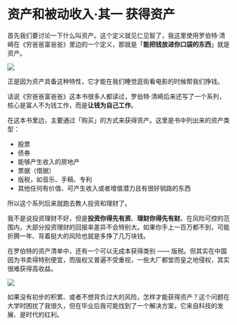 # 资产和被动收入·其一 获得资产


首先我们要讨论一下什么叫资产。这个定义就见仁见智了，我这里使用罗伯特·清崎在《穷爸爸富爸爸》里边的一个定义，那就是「**能把钱放进你口袋的东西**」就是资产。

![](https://theseven.ftqq.com/20200407152018.png)

正是因为资产具备这种特性，它才能在我们睡觉逛街看电影的时候帮我们挣钱。

话说《穷爸爸富爸爸》这本书很多人都读过，罗伯特·清崎后来还写了一个系列，核心是富人不为钱工作，而是**让钱为自己工作**。

在这本书里边，主要通过「购买」的方式来获得资产。这里是书中列出来的资产类型：

* 股票
* 债券
* 能够产生收入的房地产
* 票据（借据）
* 版税，如音乐、手稿、专利
* 其他任何有价值、可产生收入或者增值潜力且有很好销路的东西

所以这个系列后来就跑去教人投资和理财了。

我不是说投资理财不好，但是**投资你得先有资**、**理财你得先有财**。在风险可控的范围内，大部分投资理财的回报率差异不会特别大。如果你手上一百万都不到，可能折腾一年、背着挺大的风险也就是多挣了几万块钱。

在罗伯特的资产清单中，还有一个可以无成本获得类别 —— 版税。但其实在中国因为书卖得特别便宜，而版权又普遍不受重视，一些大厂都堂而皇之地侵权，其实很难获得高收益。

![](https://theseven.ftqq.com/20200407154609.png)

如果没有初步的积累、或者不想背负过大的风险，怎样才能获得资产？这个问题在大学时困扰了我很久，但在毕业后我可能找到了一个解决方案，它来自科技的发展、是时代的红利。





